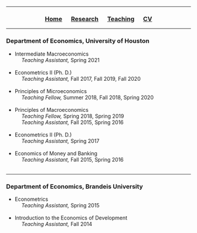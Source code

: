 ___

<h3> 
    <p align="center"> 
        <a href="https://xmgbautista.github.io/">Home</a> &emsp;
        <a href="https://xmgbautista.github.io/research">Research</a> &emsp;
        <a href="https://xmgbautista.github.io/teaching">Teaching</a> &emsp;
        <a href="https://xmgbautista.github.io/cv">CV</a>
    </p>
</h3>

___

<h3> 
    Department of Economics, University of Houston
</h3>
        
<ul>
    <li> Intermediate Macroeconomics <br>
            &emsp; <em> Teaching Assistant, </em> Spring 2021 </li> <br>
    <li> Econometrics II (Ph. D.) <br>
            &emsp; <em> Teaching Assistant, </em> Fall 2017, Fall 2019, Fall 2020 </li> <br>
    <li> Principles of Microeconomics <br>
            &emsp; <em> Teaching Fellow, </em> Summer 2018, Fall 2018, Spring 2020 </li> <br>
    <li> Principles of Macroeconomics <br>
            &emsp; <em> Teaching Fellow, </em> Spring 2018, Spring 2019 <br>
            &emsp; <em> Teaching Assistant, </em> Fall 2015, Spring 2016 </li> <br>
    <li> Econometrics II (Ph. D.) <br>
            &emsp; <em> Teaching Assistant, </em> Spring 2017 </li> <br>
    <li> Economics of Money and Banking <br>
            &emsp; <em> Teaching Assistant, </em> Fall 2015, Spring 2016 </li> <br>
</ul>

___

<h3> 
    Department of Economics, Brandeis University
</h3>
    
<ul>
    <li> Econometrics <br>
            &emsp; <em> Teaching Assistant, </em> Spring 2015 </li> <br>
    <li> Introduction to the Economics of Development <br>
            &emsp; <em> Teaching Assistant, </em> Fall 2014 </li> <br>
</ul>
